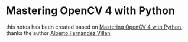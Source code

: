 # Mastering OpenCV 4 with Python
this notes has been created based on [Mastering OpenCV 4 with Python](https://learning.oreilly.com/library/view/mastering-opencv-4/9781789344912/), thanks the author [Alberto Fernandez Villan](https://github.com/albertofernandezvillan)
